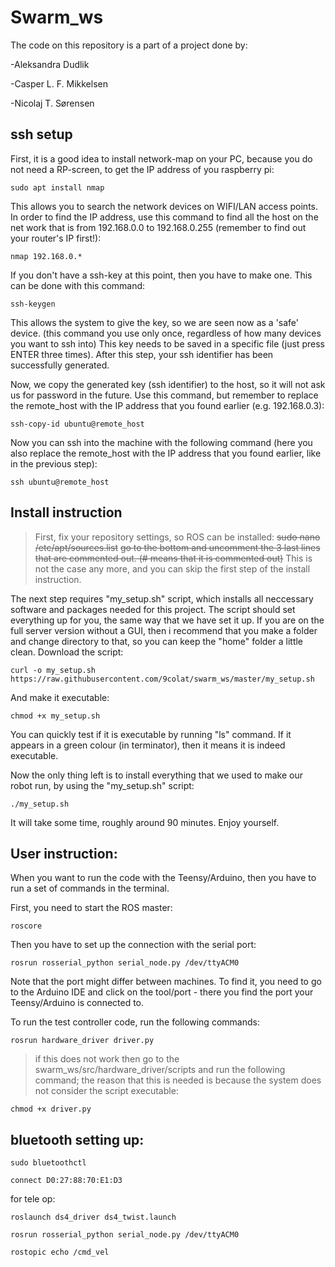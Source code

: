 # Swarm_ws
The code on this repository is a part of a project done by:

-Aleksandra Dudlik

-Casper L. F. Mikkelsen

-Nicolaj T. Sørensen

## ssh setup

First, it is a good idea to install network-map on your PC, because you do not need a RP-screen, to get the IP address of you raspberry pi:
```
sudo apt install nmap
```
This allows you to search the network devices on WIFI/LAN access points.
In order to find the IP address, use this command to find all the host on the net work that is from 192.168.0.0 to 192.168.0.255 (remember to find out your router's IP first!):
```
nmap 192.168.0.*
```
If you don't have a ssh-key at this point, then you have to make one. This can be done with this command:
```
ssh-keygen
```
This allows the system to give the key, so we are seen now as a 'safe' device.
(this command you use only once, regardless of how many devices you want to ssh into)
This key needs to be saved in a specific file (just press ENTER three times). After this step, your ssh identifier has been successfully generated.

Now, we copy the generated key (ssh identifier) to the host, so it will not ask us for password in the future. Use this command, but remember to replace the remote_host with the IP address that you found earlier (e.g. 192.168.0.3):
```
ssh-copy-id ubuntu@remote_host
```

Now you can ssh into the machine with the following command (here you also replace the remote_host with the IP address that you found earlier, like in the previous step):
```
ssh ubuntu@remote_host
```

## Install instruction
> First, fix your repository settings, so ROS can be installed:
> ~~sudo nano /etc/apt/sources.list~~
> ~~go to the bottom and uncomment the 3 last lines that are commented out. (# means that it is commented out)~~
> This is not the case any more, and you can skip the first step of the install instruction.

The next step requires "my_setup.sh" script, which installs all neccessary software and packages needed for this project. The script should set everything up for you, the same way that we have set it up. If you are on the full server version without a GUI, then i recommend that you make a folder and change directory to that, so you can keep the "home" folder a little clean.
Download the script:
```
curl -o my_setup.sh https://raw.githubusercontent.com/9colat/swarm_ws/master/my_setup.sh
```
And make it executable:
```
chmod +x my_setup.sh
```
You can quickly test if it is executable by running "ls" command. If it appears in a green colour (in terminator), then it means it is indeed executable.

Now the only thing left is to install everything that we used to make our robot run, by using the "my_setup.sh" script:

```
./my_setup.sh
```

It will take some time, roughly around 90 minutes. Enjoy yourself.

## User instruction:

When you want to run the code with the Teensy/Arduino, then you have to run a set of commands in the terminal.

First, you need to start the ROS master:
```
roscore
```
Then you have to set up the connection with the serial port:
```
rosrun rosserial_python serial_node.py /dev/ttyACM0
```
Note that the port might differ between machines. To find it, you need to go to the Arduino IDE and click on the tool/port - there you find the port your Teensy/Arduino is connected to.  

To run the test controller code, run the following commands:
```
rosrun hardware_driver driver.py
```
>if this does not work then go to the swarm_ws/src/hardware_driver/scripts and run the following command; the reason that this is needed is because the system does not consider the script executable:
```
chmod +x driver.py
```

## bluetooth setting up:

```
sudo bluetoothctl
```

```
connect D0:27:88:70:E1:D3
```


for tele op:
```
roslaunch ds4_driver ds4_twist.launch
```
```
rosrun rosserial_python serial_node.py /dev/ttyACM0
```
```
rostopic echo /cmd_vel
```
